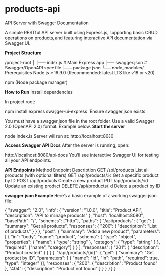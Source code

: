 # products-api
API Server with Swagger Documentation

A simple RESTful API server built using Express.js,
supporting basic CRUD operations on products, 
and featuring interactive API documentation via Swagger UI.

**Project Structure**

/project-root
│
├── index.js           # Main Express app
├── swagger.json       # Swagger/OpenAPI spec file
├── package.json
└── node_modules/
 Prerequisites
Node.js ≥ 16.9.0 (Recommended: latest LTS like v18 or v20)

npm (Node package manager)
 
**How to Run**
Install dependencies

In project root:

npm install express swagger-ui-express
'Ensure swagger.json exists

You must have a swagger.json file in the root folder. Use a valid Swagger 2.0 (OpenAPI 2.0) format. Example below.
**Start the server**

node index.js
Server will run at:
http://localhost:8080

**Access Swagger API Docs**
After the server is running, open:

http://localhost:8080/api-docs
You’ll see interactive Swagger UI for testing all your API endpoints.



**API Endpoints**
Method	Endpoint	Description
GET	/api/products	List all products (with optional filters)
GET	/api/products/:id	Get a specific product by ID
POST	/api/products	Create a new product
PUT	/api/products/:id	Update an existing product
DELETE	/api/products/:id	Delete a product by ID

**swagger.json Example**
Here’s a basic example of a working swagger.json file:

{
  "swagger": "2.0",
  "info": {
    "version": "1.0.0",
    "title": "Product API",
    "description": "API to manage products"
  },
  "host": "localhost:8080",
  "basePath": "/",
  "schemes": ["http"],
  "paths": {
    "/api/products": {
      "get": {
        "summary": "Get all products",
        "responses": {
          "200": { "description": "List of products" }
        }
      },
      "post": {
        "summary": "Add a new product",
        "parameters": [
          {
            "in": "body",
            "name": "product",
            "schema": {
              "type": "object",
              "properties": {
                "name": { "type": "string" },
                "category": { "type": "string" }
              },
              "required": ["name", "category"]
            }
          }
        ],
        "responses": {
          "201": { "description": "Product created" }
        }
      }
    },
    "/api/products/{id}": {
      "get": {
        "summary": "Get product by ID",
        "parameters": [
        {
  "name": "id",
            "in": "path",
            "required": true,
            "type": "integer"
    }],
        "responses": {
          "200": { "description": "Product found" },
          "404": { "description": "Product not found" }
        }
      }
    }
  }
}

